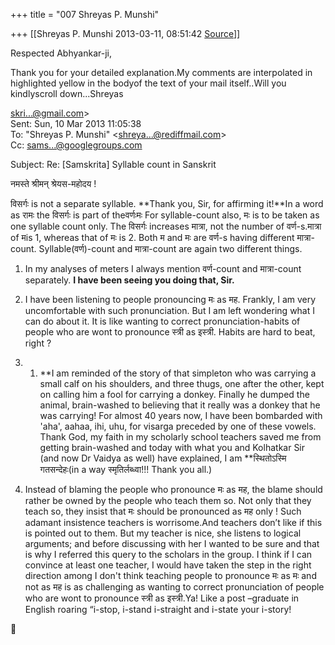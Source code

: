 +++
title = "007 Shreyas P. Munshi"

+++
[[Shreyas P. Munshi	2013-03-11, 08:51:42 [Source](https://groups.google.com/g/samskrita/c/mMWGGw_cB8w)]]



Respected Abhyankar-ji,

Thank you for your detailed explanation.My comments are interpolated in highlighted yellow in the bodyof the text of your mail itself..Will you kindlyscroll down...Shreyas  
  
  
[skri...@gmail.com]()\>  
Sent: Sun, 10 Mar 2013 11:05:38  
To: "Shreyas P. Munshi" \<[shreya...@rediffmail.com]()\>  
Cc: [sams...@googlegroups.com]()

  
Subject: Re: \[Samskrita\] Syllable count in Sanskrit  

नमस्ते श्रीमन् श्रेयस-महोदय !  

विसर्गः is not a separate syllable. **Thank you, Sir, for affirming it!**In a word as रामः the विसर्गः is part of theवर्णःमः For syllable-count also, मः is to be taken as one syllable count only. The विसर्गः increases मात्रा, not the number of वर्ण-s.मात्रा of मis 1, whereas that of मः is 2. Both म and मः are वर्ण-s having different मात्रा-count. Syllable(वर्ण)-count and मात्रा-count are again two different things.

1.  In my analyses of meters I always mention वर्ण-count and
    मात्रा-count separately. **I have been seeing you doing that,
    Sir.**  

1.  I have been listening to people pronouncing मः as मह. Frankly, I am
    very uncomfortable with such pronunciation. But I am left wondering
    what I can do about it. It is like wanting to correct
    pronunciation-habits of people who are wont to pronounce स्त्री as
    इस्त्री. Habits are hard to beat, right ?

1.  1. **I am reminded of the story of that simpleton who was
    carrying a small calf on his shoulders, and three thugs, one after
    the other, kept on calling him a fool for carrying a donkey. Finally
    he dumped the animal, brain-washed to believing that it really was a
    donkey that he was carrying! For almost 40 years now, I have been
    bombarded with 'aha', aahaa, ihi, uhu, for visarga preceded by one
    of these vowels. Thank God, my faith in my scholarly school teachers
    saved me from getting brain-washed and today with what you and
    Kolhatkar Sir (and now Dr Vaidya as well) have explained, I am
    **स्थितोऽस्मि गतसन्देहः(in a way स्मृतिर्लब्ध्वा!!! Thank you all.)

2.  Instead of blaming the people who pronounce मः as मह, the blame
    should rather be owned by the people who teach them so. Not only
    that they teach so, they insist that मः should be pronounced as मह
    only ! Such adamant insistence teachers is worrisome.And teachers
    don’t like if this is pointed out to them. But my teacher is nice,
    she listens to logical arguments; and before discussing with her I
    wanted to be sure and that is why I referred this query to the
    scholars in the group. I think if I can convince at least one
    teacher, I would have taken the step in the right direction among I
    don't think teaching people to pronounce मः as मः and not as मह is
    as challenging as wanting to correct pronunciation of people who are
    wont to pronounce स्त्री as इस्त्री.Ya! Like a post –graduate in
    English roaring “i-stop, i-stand i-straight and i-state your
    i-story!




